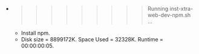 * >>>>>>>>> Running inst-xtra-web-dev-npm.sh ...
  * Install npm.
  * Disk size = 8899172K. Space Used = 32328K. Runtime = 00:00:00:05.
